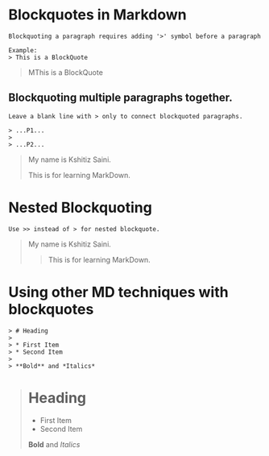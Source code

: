 # Blockquotes in Markdown
```
Blockquoting a paragraph requires adding '>' symbol before a paragraph

Example: 
> This is a BlockQuote
```
> MThis is a BlockQuote

## Blockquoting multiple paragraphs together.
```
Leave a blank line with > only to connect blockquoted paragraphs.

> ...P1...
>
> ...P2...
```
> My name is Kshitiz Saini.
>
> This is for learning MarkDown.

# Nested Blockquoting
```
Use >> instead of > for nested blockquote.
```
> My name is Kshitiz Saini.
>
>> This is for learning MarkDown.

# Using other MD techniques with blockquotes
```
> # Heading
> 
> * First Item
> * Second Item
> 
> **Bold** and *Italics*
```
> # Heading
> 
> * First Item
> * Second Item
> 
> **Bold** and *Italics*

